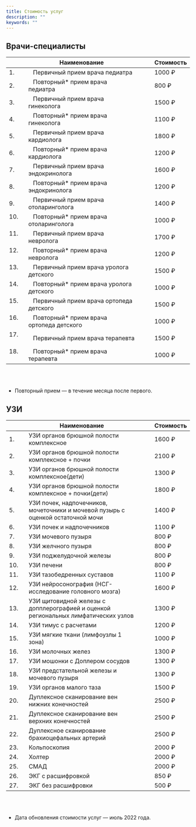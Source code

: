 ```yaml
---
title: Стоимость услуг
description: ""
keywords: ""
---
```


## Врачи-специалисты

|     					 | Наименование												    | 					           | Стоимость |
|------------------------|--------------------------------------------------------------|------------------------------|-----------|
| 1.  &nbsp;&nbsp;&nbsp; | &nbsp;&nbsp;&nbsp;Первичный прием врача педиатра				|&nbsp;&nbsp;&nbsp;&nbsp;&nbsp;| 1000 ₽    |
| 2.  &nbsp;&nbsp;&nbsp; | &nbsp;&nbsp;&nbsp;Повторный* прием врача педиатра			|&nbsp;&nbsp;&nbsp;&nbsp;&nbsp;| 800 ₽     |
| 3.  &nbsp;&nbsp;&nbsp; | &nbsp;&nbsp;&nbsp;Первичный прием врача гинеколога			|&nbsp;&nbsp;&nbsp;&nbsp;&nbsp;| 1500 ₽    |
| 4.  &nbsp;&nbsp;&nbsp; | &nbsp;&nbsp;&nbsp;Повторный* прием врача гинеколога			|&nbsp;&nbsp;&nbsp;&nbsp;&nbsp;| 1100 ₽    |
| 5.  &nbsp;&nbsp;&nbsp; | &nbsp;&nbsp;&nbsp;Первичный прием врача кардиолога			|&nbsp;&nbsp;&nbsp;&nbsp;&nbsp;| 1800 ₽    |
| 6.  &nbsp;&nbsp;&nbsp; | &nbsp;&nbsp;&nbsp;Повторный* прием врача кардиолога			|&nbsp;&nbsp;&nbsp;&nbsp;&nbsp;| 1200 ₽    |
| 7.  &nbsp;&nbsp;&nbsp; | &nbsp;&nbsp;&nbsp;Первичный прием врача эндокринолога		|&nbsp;&nbsp;&nbsp;&nbsp;&nbsp;| 1600 ₽    |
| 8.  &nbsp;&nbsp;&nbsp; | &nbsp;&nbsp;&nbsp;Повторный* прием врача эндокринолога		|&nbsp;&nbsp;&nbsp;&nbsp;&nbsp;| 1200 ₽    |
| 9.  &nbsp;&nbsp;&nbsp; | &nbsp;&nbsp;&nbsp;Первичный прием врача отоларинголога		|&nbsp;&nbsp;&nbsp;&nbsp;&nbsp;| 1400 ₽    |
| 10. &nbsp;&nbsp;&nbsp; | &nbsp;&nbsp;&nbsp;Повторный* прием врача отоларинголога		|&nbsp;&nbsp;&nbsp;&nbsp;&nbsp;| 1000 ₽    |
| 11. &nbsp;&nbsp;&nbsp; | &nbsp;&nbsp;&nbsp;Первичный прием врача невролога			|&nbsp;&nbsp;&nbsp;&nbsp;&nbsp;| 1700 ₽    |
| 12. &nbsp;&nbsp;&nbsp; | &nbsp;&nbsp;&nbsp;Повторный* прием врача невролога			|&nbsp;&nbsp;&nbsp;&nbsp;&nbsp;| 1200 ₽    |
| 13. &nbsp;&nbsp;&nbsp; | &nbsp;&nbsp;&nbsp;Первичный прием врача уролога детского		|&nbsp;&nbsp;&nbsp;&nbsp;&nbsp;| 1500 ₽    |
| 14. &nbsp;&nbsp;&nbsp; | &nbsp;&nbsp;&nbsp;Повторный* прием врача уролога детского	|&nbsp;&nbsp;&nbsp;&nbsp;&nbsp;| 1000 ₽    |
| 15. &nbsp;&nbsp;&nbsp; | &nbsp;&nbsp;&nbsp;Первичный прием врача ортопеда детского	|&nbsp;&nbsp;&nbsp;&nbsp;&nbsp;| 1500 ₽    |
| 16. &nbsp;&nbsp;&nbsp; | &nbsp;&nbsp;&nbsp;Повторный* прием врача ортопеда детского	|&nbsp;&nbsp;&nbsp;&nbsp;&nbsp;| 1000 ₽    |
| 17. &nbsp;&nbsp;&nbsp; | &nbsp;&nbsp;&nbsp;Первичный прием врача терапевта			|&nbsp;&nbsp;&nbsp;&nbsp;&nbsp;| 1500 ₽    |
| 18. &nbsp;&nbsp;&nbsp; | &nbsp;&nbsp;&nbsp;Повторный* прием врача терапевта			|&nbsp;&nbsp;&nbsp;&nbsp;&nbsp;| 1000 ₽    |


&nbsp;<br>
&nbsp;<br>

* Повторный прием — в течение месяца после первого.

## УЗИ

|     					 | Наименование																			| 						 	   | Стоимость |
|------------------------|--------------------------------------------------------------------------------------|------------------------------|-----------|
| 1.&nbsp;&nbsp;&nbsp;  | УЗИ органов брюшной полости комплексное  												|&nbsp;&nbsp;&nbsp;&nbsp;&nbsp;| 1600 ₽    |
| 2.&nbsp;&nbsp;&nbsp;  | УЗИ органов брюшной полости комплексное + почки 										|&nbsp;&nbsp;&nbsp;&nbsp;&nbsp;| 2100 ₽    |
| 3.&nbsp;&nbsp;&nbsp;  | УЗИ органов брюшной полости комплексное(дети)											|&nbsp;&nbsp;&nbsp;&nbsp;&nbsp;| 1300 ₽    |
| 4.&nbsp;&nbsp;&nbsp;  | УЗИ органов брюшной полости комплексное + почки(дети)									|&nbsp;&nbsp;&nbsp;&nbsp;&nbsp;| 1800 ₽    |
| 5.&nbsp;&nbsp;&nbsp;  | УЗИ почек, надпочечников, мочеточники и мочевой пузырь с оценкой остаточной мочи		|&nbsp;&nbsp;&nbsp;&nbsp;&nbsp;| 1400 ₽    |
| 6.&nbsp;&nbsp;&nbsp;  | УЗИ почек и надпочечников																|&nbsp;&nbsp;&nbsp;&nbsp;&nbsp;| 1100 ₽    |
| 7.&nbsp;&nbsp;&nbsp;  | УЗИ мочевого пузыря																	|&nbsp;&nbsp;&nbsp;&nbsp;&nbsp;| 800  ₽    |
| 8.&nbsp;&nbsp;&nbsp;  | УЗИ желчного пузыря																	|&nbsp;&nbsp;&nbsp;&nbsp;&nbsp;| 800  ₽    |
| 9.&nbsp;&nbsp;&nbsp;  | УЗИ поджелудочной железы																|&nbsp;&nbsp;&nbsp;&nbsp;&nbsp;| 800  ₽    |
| 10.&nbsp;&nbsp;&nbsp; | УЗИ печени																			|&nbsp;&nbsp;&nbsp;&nbsp;&nbsp;| 800  ₽    |
| 11.&nbsp;&nbsp;&nbsp; | УЗИ тазобедренных суставов															|&nbsp;&nbsp;&nbsp;&nbsp;&nbsp;| 1100 ₽    |
| 12.&nbsp;&nbsp;&nbsp; | УЗИ нейросонография (НСГ-исследование головного мозга)								|&nbsp;&nbsp;&nbsp;&nbsp;&nbsp;| 1600 ₽    |
| 13.&nbsp;&nbsp;&nbsp; | УЗИ щитовидной железы с допплерографией и оценкой региональных лимфатических узлов	|&nbsp;&nbsp;&nbsp;&nbsp;&nbsp;| 1300 ₽    |
| 14.&nbsp;&nbsp;&nbsp; | УЗИ тимус с расчетами																	|&nbsp;&nbsp;&nbsp;&nbsp;&nbsp;| 1200 ₽    |
| 15.&nbsp;&nbsp;&nbsp; | УЗИ мягкие ткани (лимфоузлы 1 зона)													|&nbsp;&nbsp;&nbsp;&nbsp;&nbsp;| 1000 ₽    |
| 16.&nbsp;&nbsp;&nbsp; | УЗИ молочных желез																	|&nbsp;&nbsp;&nbsp;&nbsp;&nbsp;| 1300 ₽    |
| 17.&nbsp;&nbsp;&nbsp; | УЗИ мошонки с Доплером сосудов														|&nbsp;&nbsp;&nbsp;&nbsp;&nbsp;| 1300 ₽    |
| 18.&nbsp;&nbsp;&nbsp; | УЗИ предстательной железы и мочевого пузыря											|&nbsp;&nbsp;&nbsp;&nbsp;&nbsp;| 1300 ₽    |
| 19.&nbsp;&nbsp;&nbsp; | УЗИ органов малого таза																|&nbsp;&nbsp;&nbsp;&nbsp;&nbsp;| 1500 ₽    |
| 20.&nbsp;&nbsp;&nbsp; | Дуплексное сканирование вен нижних конечностей										|&nbsp;&nbsp;&nbsp;&nbsp;&nbsp;| 2500 ₽    |
| 21.&nbsp;&nbsp;&nbsp; | Дуплексное сканирование вен верхних конечностей										|&nbsp;&nbsp;&nbsp;&nbsp;&nbsp;| 2500 ₽    |
| 22.&nbsp;&nbsp;&nbsp; | Дуплексное сканирование брахиоцефальных артерий										|&nbsp;&nbsp;&nbsp;&nbsp;&nbsp;| 2500 ₽    |
| 23.&nbsp;&nbsp;&nbsp; | Кольпоскопия																			|&nbsp;&nbsp;&nbsp;&nbsp;&nbsp;| 2000 ₽    |
| 24.&nbsp;&nbsp;&nbsp; | Холтер																				|&nbsp;&nbsp;&nbsp;&nbsp;&nbsp;| 2000 ₽    |
| 25.&nbsp;&nbsp;&nbsp; | СМАД																					|&nbsp;&nbsp;&nbsp;&nbsp;&nbsp;| 2000 ₽    |
| 26.&nbsp;&nbsp;&nbsp; | ЭКГ с расшифровкой																	|&nbsp;&nbsp;&nbsp;&nbsp;&nbsp;| 850  ₽    |
| 27.&nbsp;&nbsp;&nbsp; | ЭКГ без расшифровки																	|&nbsp;&nbsp;&nbsp;&nbsp;&nbsp;| 500  ₽    |


&nbsp;<br>
&nbsp;<br>

* Дата обновления стоимости услуг — июль 2022 года.


